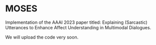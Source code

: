 # MOSES
Implementation of the AAAI 2023 paper titled: Explaining (Sarcastic) Utterances to Enhance Affect Understanding in Multimodal Dialogues.

We will upload the code very soon.

